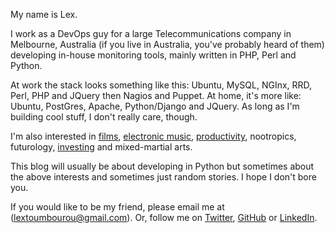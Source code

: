 My name is Lex.

I work as a DevOps guy for a large Telecommunications company in Melbourne, Australia (if you live in Australia, you've probably heard of them) developing in-house monitoring tools, mainly written in PHP, Perl and Python.

At work the stack looks something like this: Ubuntu, MySQL, NGInx, RRD, Perl, PHP and JQuery then Nagios and Puppet. At home, it's more like: Ubuntu, PostGres, Apache, Python/Django and JQuery. As long as I'm building cool stuff, I don't really care, though.

I'm also interested in [films](http://www.imdb.com/list/ONC8vcKMIs4/), [electronic music](http://www.5-footnothing.com), [productivity](http://www.justtwotasks.com), nootropics, futurology, [investing](http://www.magicranker.com) and mixed-martial arts.

This blog will usually be about developing in Python but sometimes about the above interests and sometimes just random stories. I hope I don't bore you.

If you would like to be my friend, please email me at (lextoumbourou@gmail.com). Or, follow me on [Twitter](http://twitter.com/lexandstuff), [GitHub](http://github.com/lextoumbourou) or [LinkedIn](http://www.linkedin.com/in/lextoumbourou).
